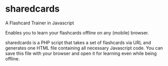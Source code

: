 sharedcards
===========

A Flashcard Trainer in Javascript

Enables you to learn your flashcards offline on any (mobile) browser.

sharedcards is a PHP script that takes a set of flashcards via URL and generates one HTML file containing all necessary Javascript code. You can save this file with your browser and open it for learning even while being offline.
